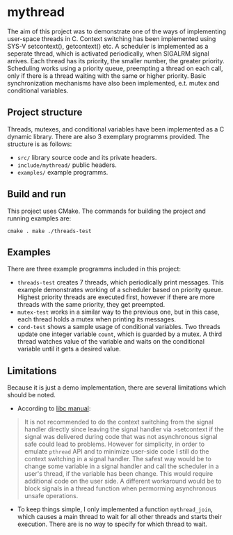 # mythread
The aim of this project was to demonstrate one of the ways of implementing user-space threads in C. Context switching has been implemented using SYS-V setcontext(), getcontext() etc. A scheduler is implemented as a seperate thread, which is activated periodically, when SIGALRM signal arrives. Each thread has its priority, the smaller number, the greater priority. Scheduling works using a priority queue, preempting a thread on each call, only if there is a thread waiting with the same or higher priority. Basic synchronization mechanisms have also been implemented, e.t. mutex and conditional variables.

## Project structure
Threads, mutexes, and conditional variables have been implemented as a C dynamic library. There are also 3 exemplary programms provided. The structure is as follows:
* `src/` library source code and its private headers.
* `include/mythread/` public headers.
* `examples/` example programms.

## Build and run
This project uses CMake. The commands for building the project and running examples are:

`cmake .
make
./threads-test`

## Examples
There are three example programms included in this project:
* `threads-test` creates 7 threads, which periodically print messages. This example demonstrates working of a scheduler based on priority queue. Highest priority threads are executed first, however if there are more threads with the same priority, they get preempted.
* `mutex-test` works in a similar way to the previous one, but in this case, each thread holds a mutex when printing its messages.
* `cond-test` shows a sample usage of conditional variables. Two threads update one integer variable `count`, which is guarded by a mutex. A third thread watches value of the variable and waits on the conditional variable until it gets a desired value.

## Limitations
Because it is just a demo implementation, there are several limitations which should be noted.
* According to [libc manual](https://www.gnu.org/software/libc/manual/html_node/System-V-contexts.html):
>It is not recommended to do the context switching from the signal handler directly since leaving the signal handler via >setcontext if the signal was delivered during code that was not asynchronous signal safe could lead to problems.
However for simplicity, in order to emulate `pthread` API and to minimize user-side code I still do the context switching in a signal handler. The safest way would be to change some variable in a signal handler and call the scheduler in a user's thread, if the variable has been change. This would require additional code on the user side. A different workaround would be to block signals in a thread function when permorming asynchronous unsafe operations.
* To keep things simple, I only implemented a function `mythread_join`, which causes a main thread to wait for all other threads and starts their execution. There are is no way to specify for which thread to wait.


